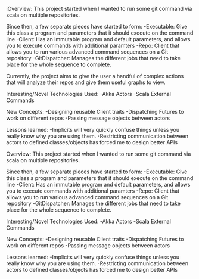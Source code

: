 iOverview:
  This project started when I wanted to run some git command via scala on
  multiple repositories.

  Since then, a few separate pieces have started to form:
  -Executable: Give this class a program and parameters that it should execute
  on the command line
  -Client: Has an immutable program and default parameters, and allows you to
  execute commands with additional paramters
  -Repo: Client that allows you to run various advanced command sequences on a
  Git repository
  -GitDispatcher: Manages the different jobs that need to take place for the
  whole sequence to complete.
  
Currently, the project aims to give the user a handful of complex actions that will analyze their repos and give them useful graphs to view.

Interesting/Novel Technologies Used:
  -Akka Actors
  -Scala External Commands

New Concepts:
  -Designing reusable Client traits
  -Dispatching Futures to work on different repos
  -Passing message objects between actors

Lessons learned:
  -Implicits will very quickly confuse things unless you really know why you
  are using them.
  -Restricting communication between actors to defined classes/objects has
  forced me to design better APIs 

Overview:
  This project started when I wanted to run some git command via scala on
  multiple repositories.

  Since then, a few separate pieces have started to form:
  -Executable: Give this class a program and parameters that it should execute
  on the command line
  -Client: Has an immutable program and default parameters, and allows you to
  execute commands with additional paramters
  -Repo: Client that allows you to run various advanced command sequences on a
  Git repository
  -GitDispatcher: Manages the different jobs that need to take place for the
  whole sequence to complete.

Interesting/Novel Technologies Used:
  -Akka Actors
  -Scala External Commands

New Concepts:
  -Designing reusable Client traits
  -Dispatching Futures to work on different repos
  -Passing message objects between actors

Lessons learned:
  -Implicits will very quickly confuse things unless you really know why you
  are using them.
  -Restricting communication between actors to defined classes/objects has
  forced me to design better APIs 


